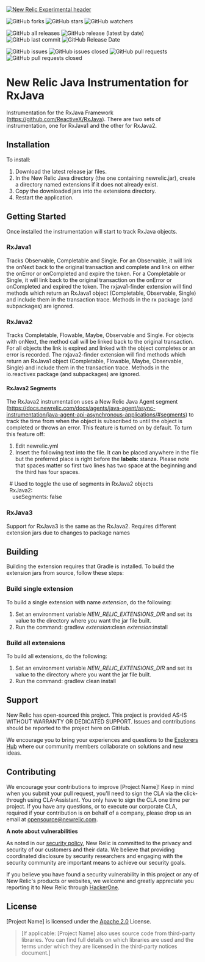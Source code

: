 [![New Relic Experimental header](https://github.com/newrelic/opensource-website/raw/master/src/images/categories/Experimental.png)](https://opensource.newrelic.com/oss-category/#new-relic-experimental)
   
![GitHub forks](https://img.shields.io/github/forks/newrelic-experimental/newrelic-java-rxjava?style=social)
![GitHub stars](https://img.shields.io/github/stars/newrelic-experimental/newrelic-java-rxjava?style=social)
![GitHub watchers](https://img.shields.io/github/watchers/newrelic-experimental/newrelic-java-rxjava?style=social)

![GitHub all releases](https://img.shields.io/github/downloads/newrelic-experimental/newrelic-java-rxjava/total)
![GitHub release (latest by date)](https://img.shields.io/github/v/release/newrelic-experimental/newrelic-java-rxjava)
![GitHub last commit](https://img.shields.io/github/last-commit/newrelic-experimental/newrelic-java-rxjava)
![GitHub Release Date](https://img.shields.io/github/release-date/newrelic-experimental/newrelic-java-rxjava)


![GitHub issues](https://img.shields.io/github/issues/newrelic-experimental/newrelic-java-rxjava)
![GitHub issues closed](https://img.shields.io/github/issues-closed/newrelic-experimental/newrelic-java-rxjava)
![GitHub pull requests](https://img.shields.io/github/issues-pr/newrelic-experimental/newrelic-java-rxjava)
![GitHub pull requests closed](https://img.shields.io/github/issues-pr-closed/newrelic-experimental/newrelic-java-rxjava) 
    
# New Relic Java Instrumentation for RxJava 

Instrumentation for the RxJava Framework (https://github.com/ReactiveX/RxJava).  There are two sets of instrumentation, one for RxJava1 and the other for RxJava2.

## Installation

To install:   
1. Download the latest release jar files.    
2. In the New Relic Java directory (the one containing newrelic.jar), create a directory named extensions if it does not already exist.   
3. Copy the downloaded jars into the extensions directory.   
4. Restart the application.   

## Getting Started

Once installed the instrumentation will start to track RxJava objects.  

### RxJava1
Tracks Observable, Completable and Single.  For an Observable, it will link the onNext back to the original transaction and complete and link on either the onError or onCompleted and expire the token.   For a Completable or Single, it will link back to the original transaction on the onError or onCompleted and expired the token. 
The rxjava1-finder extension will find methods which return an RxJava1 object (Completable, Observable, Single) and include them in the transaction trace.  Methods in the rx package (and subpackages) are ignored.
### RxJava2
Tracks Completable, Flowable, Maybe, Observable and Single.  For objects with onNext, the method call will be linked back to the original transaction.   For all objects the link is expired and linked with the object completes or an error is recorded.
The rxjava2-finder extension will find methods which return an RxJava1 object (Completable, Flowable, Maybe, Observable, Single) and include them in the transaction trace.  Methods in the io.reactivex package (and subpackages) are ignored.   
#### RxJava2 Segments
The RxJava2 instrumentation uses a New Relic Java Agent segment (https://docs.newrelic.com/docs/agents/java-agent/async-instrumentation/java-agent-api-asynchronous-applications/#segments) to track the time from when the object is subscribed to until the object is completed or throws an error.   This feature is turned on by default.  To turn this feature off:
1. Edit newrelic.yml
2. Insert the following text into the file.  It can be placed anywhere in the file but the preferred place is right before the **labels:** stanza.  Please note that spaces matter so first two lines has two space at the beginning and the third has four spaces.    
     
&nbsp;&nbsp;\# Used to toggle the use of segments in RxJava2 objects  
&nbsp;&nbsp;RxJava2:   
&nbsp;&nbsp;&nbsp;&nbsp;useSegments: false  
### RxJava3
Support for RxJava3 is the same as the RxJava2.  Requires different extension jars due to changes to package names
## Building
Building the extension requires that Gradle is installed.
To build the extension jars from source, follow these steps:
### Build single extension
To build a single extension with name *extension*, do the following:
1. Set an environment variable *NEW_RELIC_EXTENSIONS_DIR* and set its value to the directory where you want the jar file built.
2. Run the command: gradlew *extension*:clean *extension*:install
### Build all extensions
To build all extensions, do the following:
1. Set an environment variable *NEW_RELIC_EXTENSIONS_DIR* and set its value to the directory where you want the jar file built.
2. Run the command: gradlew clean install
## Support

New Relic has open-sourced this project. This project is provided AS-IS WITHOUT WARRANTY OR DEDICATED SUPPORT. Issues and contributions should be reported to the project here on GitHub.

We encourage you to bring your experiences and questions to the [Explorers Hub](https://discuss.newrelic.com) where our community members collaborate on solutions and new ideas.


## Contributing

We encourage your contributions to improve [Project Name]! Keep in mind when you submit your pull request, you'll need to sign the CLA via the click-through using CLA-Assistant. You only have to sign the CLA one time per project. If you have any questions, or to execute our corporate CLA, required if your contribution is on behalf of a company, please drop us an email at opensource@newrelic.com.

**A note about vulnerabilities**

As noted in our [security policy](../../security/policy), New Relic is committed to the privacy and security of our customers and their data. We believe that providing coordinated disclosure by security researchers and engaging with the security community are important means to achieve our security goals.

If you believe you have found a security vulnerability in this project or any of New Relic's products or websites, we welcome and greatly appreciate you reporting it to New Relic through [HackerOne](https://hackerone.com/newrelic).

## License

[Project Name] is licensed under the [Apache 2.0](http://apache.org/licenses/LICENSE-2.0.txt) License.

>[If applicable: [Project Name] also uses source code from third-party libraries. You can find full details on which libraries are used and the terms under which they are licensed in the third-party notices document.]
